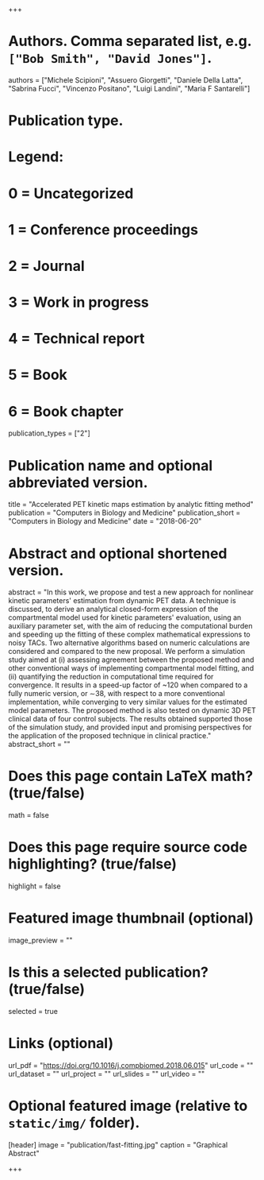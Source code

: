 +++

# Authors. Comma separated list, e.g. `["Bob Smith", "David Jones"]`.
authors = ["Michele Scipioni", "Assuero Giorgetti", "Daniele Della Latta", "Sabrina Fucci", "Vincenzo Positano", "Luigi Landini", "Maria F Santarelli"]

# Publication type.
# Legend:
# 0 = Uncategorized
# 1 = Conference proceedings
# 2 = Journal
# 3 = Work in progress
# 4 = Technical report
# 5 = Book
# 6 = Book chapter
publication_types = ["2"]

# Publication name and optional abbreviated version.
title = "Accelerated PET kinetic maps estimation by analytic fitting method"
publication = "Computers in Biology and Medicine"
publication_short = "Computers in Biology and Medicine"
date = "2018-06-20"

# Abstract and optional shortened version.
abstract = "In this work, we propose and test a new approach for nonlinear kinetic parameters' estimation from dynamic PET data. A technique is discussed, to derive an analytical closed-form expression of the compartmental model used for kinetic parameters' evaluation, using an auxiliary parameter set, with the aim of reducing the computational burden and speeding up the fitting of these complex mathematical expressions to noisy TACs. Two alternative algorithms based on numeric calculations are considered and compared to the new proposal. We perform a simulation study aimed at (i) assessing agreement between the proposed method and other conventional ways of implementing compartmental model fitting, and (ii) quantifying the reduction in computational time required for convergence. It results in a speed-up factor of ~120 when compared to a fully numeric version, or ∼38, with respect to a more conventional implementation, while converging to very similar values for the estimated model parameters. The proposed method is also tested on dynamic 3D PET clinical data of four control subjects. The results obtained supported those of the simulation study, and provided input and promising perspectives for the application of the proposed technique in clinical practice."
abstract_short = ""

# Does this page contain LaTeX math? (true/false)
math = false

# Does this page require source code highlighting? (true/false)
highlight = false

# Featured image thumbnail (optional)
image_preview = ""

# Is this a selected publication? (true/false)
selected = true

# Links (optional)
url_pdf = "https://doi.org/10.1016/j.compbiomed.2018.06.015"
url_code = ""
url_dataset = ""
url_project = ""
url_slides = ""
url_video = ""

# Optional featured image (relative to `static/img/` folder).
[header]
image = "publication/fast-fitting.jpg"
caption = "Graphical Abstract"

+++
